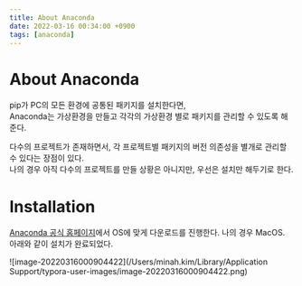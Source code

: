 ```yaml
---
title: About Anaconda
date: 2022-03-16 00:34:00 +0900
tags: [anaconda]
---
```


# About Anaconda

pip가 PC의 모든 환경에 공통된 패키지를 설치한다면,    
Anaconda는 가상환경을 만들고 각각의 가상환경 별로 패키지를 관리할 수 있도록 해준다.    

다수의 프로젝트가 존재하면서, 각 프로젝트별 패키지의 버전 의존성을 별개로 관리할 수 있다는 장점이 있다.   
나의 경우 아직 다수의 프로젝트를 만들 상황은 아니지만, 우선은 설치만 해두기로 한다.

# Installation

[Anaconda 공식 홈페이지](https://www.anaconda.com/products/individual)에서 OS에 맞게 다운로드를 진행한다. 나의 경우 MacOS.   
아래와 같이 설치가 완료되었다.

![image-20220316000904422](/Users/minah.kim/Library/Application Support/typora-user-images/image-20220316000904422.png)

